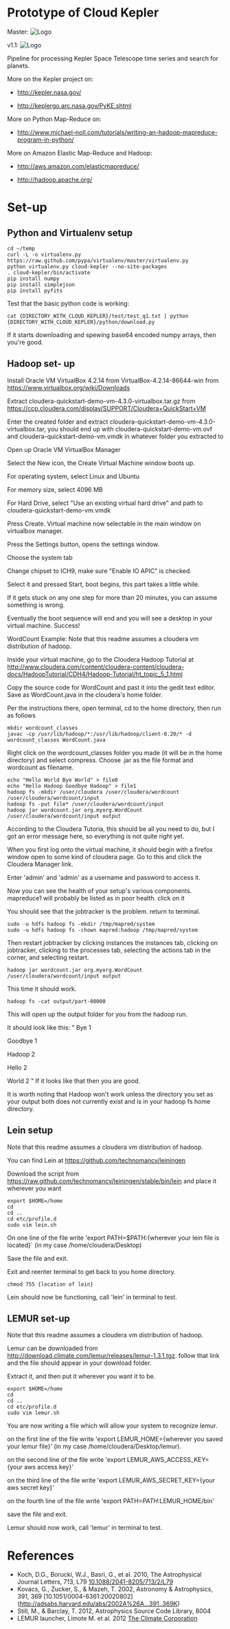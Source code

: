 Prototype of Cloud Kepler
=========================
Master: ![Logo](https://travis-ci.org/openEXO/cloud-kepler.svg?branch=master)

v1.1: ![Logo](https://travis-ci.org/openEXO/cloud-kepler.svg?branch=v1.1)

Pipeline for processing Kepler Space Telescope time series and search
for planets.

More on the Kepler project on:
* http://kepler.nasa.gov/

* http://keplergo.arc.nasa.gov/PyKE.shtml

More on Python Map-Reduce on:
* http://www.michael-noll.com/tutorials/writing-an-hadoop-mapreduce-program-in-python/

More on Amazon Elastic Map-Reduce and Hadoop:
* http://aws.amazon.com/elasticmapreduce/

* http://hadoop.apache.org/



# Set-up
## Python and Virtualenv setup
```
cd ~/temp
curl -L -o virtualenv.py https://raw.github.com/pypa/virtualenv/master/virtualenv.py
python virtualenv.py cloud-kepler --no-site-packages
. cloud-kepler/bin/activate
pip install numpy
pip install simplejson
pip install pyfits
```

Test that the basic python code is working:
```
cat {DIRECTORY_WITH_CLOUD_KEPLER}/test/test_q1.txt | python {DIRECTORY_WITH_CLOUD_KEPLER}/python/download.py
```

If it starts downloading and spewing base64 encoded numpy arrays, then
you're good. 

## Hadoop set- up

Install Oracle VM VirtualBox 4.2.14 from VirtualBox-4.2.14-86644-win from https://www.virtualbox.org/wiki/Downloads

Extract cloudera-quickstart-demo-vm-4.3.0-virtualbox.tar.gz from https://ccp.cloudera.com/display/SUPPORT/Cloudera+QuickStart+VM

Enter the created folder and extract cloudera-quickstart-demo-vm-4.3.0-virtualbox.tar, you should end up with cloudera-quickstart-demo-vm.ovf and cloudera-quickstart-demo-vm.vmdk in whatever folder you extracted to

Open up Oracle VM VirtualBox Manager

Select the New icon, the Create Virtual Machine window boots up.

For operating system, select Linux and Ubuntu

For memory size, select 4096 MB

For Hard Drive, select "Use an existing virtual hard drive" and path to cloudera-quickstart-demo-vm.vmdk

Press Create. Virtual machine now selectable in the main window on virtualbox manager.

Press the Settings button, opens the settings window.

Choose the system tab

Change chipset to ICH9, make sure "Enable IO APIC" is checked.

Select it and pressed Start, boot begins, this part takes a little while.

If it gets stuck on any one step for more than 20 minutes, you can assume something is wrong.

Eventually the boot sequence will end and you will see a desktop in your virtual machine. Success!


WordCount Example:
Note that this readme assumes a cloudera vm distribution of hadoop.

Inside your virtual machine, go to the Cloudera Hadoop Tutorial at http://www.cloudera.com/content/cloudera-content/cloudera-docs/HadoopTutorial/CDH4/Hadoop-Tutorial/ht_topic_5_1.html

Copy the source code for WordCount and past it into the gedit text editor. Save as WordCount.java in the cloudera's home folder.

Per the instructions there, open terminal, cd to the home directory, then run as follows

```
mkdir wordcount_classes
javac -cp /usr/lib/hadoop/*:/usr/lib/hadoop/client-0.20/* -d wordcount_classes WordCount.java
```

Right click on the wordcount_classes folder you made (it will be in the home directory) and select compress. Choose .jar as the file format and wordcount as filename.

```
echo "Hello World Bye World" > file0
echo "Hello Hadoop Goodbye Hadoop" > file1
hadoop fs -mkdir /user/cloudera /user/cloudera/wordcount /user/cloudera/wordcount/input
hadoop fs -put file* /user/cloudera/wordcount/input
hadoop jar wordcount.jar org.myorg.WordCount /user/cloudera/wordcount/input output
```

According to the Cloudera Tutoria, this should be all you need to do, but I got an error message here, so everything is not quite right yet.

When you first log onto the virtual machine, it should begin with a firefox window open to some kind of cloudera page. Go to this and click the Cloudera Manager link.

Enter 'admin' and 'admin' as a username and password to access it.

Now you can see the health of your setup's various components. mapreduce1 will probably be listed as in poor health. click on it

You should see that the jobtracker is the problem. return to terminal.
```
sudo -u hdfs hadoop fs -mkdir /tmp/mapred/system
sudo -u hdfs hadoop fs -chown mapred:hadoop /tmp/mapred/system
```

Then restart jobtracker by clicking instances the instances tab, clicking on jobtracker, clicking to the processes tab, selecting the actions tab in the corner, and selecting restart.

```
hadoop jar wordcount.jar org.myorg.WordCount /user/cloudera/wordcount/input output
```

This time it should work.

```
hadoop fs -cat output/part-00000
```

This will open up the output folder for you from the hadoop run.

It should look like this:
"
Bye 1

Goodbye 1

Hadoop 2

Hello 2

World 2
"
If it looks like that then you are good.

It is worth noting that Hadoop won't work unless the directory you set as your output both does not currently exist and is in your hadoop fs home directory.

## Lein setup
Note that this readme assumes a cloudera vm distribution of hadoop.

You can find Lein at https://github.com/technomancy/leiningen

Download the script from https://raw.github.com/technomancy/leiningen/stable/bin/lein and place it wherever you want

```
export $HOME=/home
cd
cd ..
cd etc/profile.d
sudo vim lein.sh
```

On one line of the file write 'export PATH=$PATH:{wherever your lein file is located}` (in my case /home/cloudera/Desktop)

Save the file and exit.

Exit and reenter terminal to get back to you home directory.

```
chmod 755 {location of lein}
```

Lein should now be functioning, call 'lein' in terminal to test.

## LEMUR set-up 
Note that this readme assumes a cloudera vm distribution of hadoop.

Lemur can be downloaded from  http://download.climate.com/lemur/releases/lemur-1.3.1.tgz. follow that link and the file should appear in your download folder.

Extract it, and then put it wherever you want it to be.

```
export $HOME=/home
cd
cd ..
cd etc/profile.d
sudo vim lemur.sh
```

You are now writing a file which will allow your system to recognize lemur.

on the first line of the file write 'export LEMUR_HOME={wherever you saved your lemur file}' (in my case /home/cloudera/Desktop/lemur).

on the second line of the file write 'export LEMUR_AWS_ACCESS_KEY={your aws access key}'

on the third line of the file write 'export LEMUR_AWS_SECRET_KEY={your aws secret key}'

on the fourth line of the file write 'export PATH=$PATH:$LEMUR_HOME/bin'

save the file and exit.

Lemur should now work, call 'lemur' in terminal to test.

# References
* Koch, D.G., Borucki, W.J., Basri, G., et al. 2010, The Astrophysical
  Journal Letters, 713, L79 [10.1088/2041-8205/713/2/L79](http://adsabs.harvard.edu/abs/2010ApJ...713L..79K)
* Kovacs, G., Zucker, S., & Mazeh, T. 2002, Astronomy & Astrophysics,
  391, 369 [10.1051/0004-6361:20020802] (http://adsabs.harvard.edu/abs/2002A%26A...391..369K)
* Still, M., & Barclay, T. 2012, Astrophysics Source Code Library, 8004
* LEMUR launcher, Limote M. et al. 2012 [The Climate Corporation](https://github.com/TheClimateCorporation/lemur)

